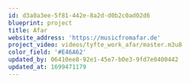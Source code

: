 ```yaml
---
id: d3a0a3ee-5f81-442e-8a2d-d0b2c0ad02d6
blueprint: project
title: Afar
website_address: 'https://musicfromafar.de'
project_video: videos/tyfte_work_afar/master.m3u8
color_field: '#E46A62'
updated_by: 06410ee8-92e1-45e7-b0e3-9fd7e0400442
updated_at: 1699471179
---
```

